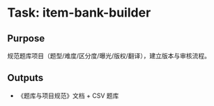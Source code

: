# Task: item-bank-builder

## Purpose

规范题库项目（题型/难度/区分度/曝光/版权/翻译），建立版本与审核流程。

## Outputs

- 《题库与项目规范》文档 + CSV 题库
